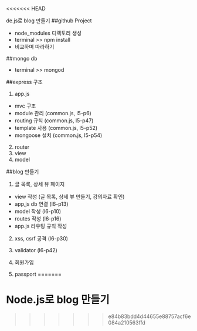 <<<<<<< HEAD

de.js로 blog 만들기
##github Project
- node_modules 디렉토리 생성
- terminal >> npm install
- 비교하며 따라하기

##mongo db
- terminal >> mongod 

##express 구조
1. app.js
- mvc 구조
- module 관리 (common.js, l5-p6)
- routing 규칙 (common.js, l5-p47)
- template 사용 (common.js, l5-p52)
- mongoose 설치 (common.js, l5-p54)
2. router
3. view
4. model

##blog 만들기
1. 글 목록, 상세 뷰 페이지
- view 작성 (글 목록, 상세 뷰 만들기, 강의자료 확인)
- app,js db 연결 (l6-p13)
- model 작성 (l6-p10)
- routes 작성 (l6-p16)
- app.js 라우팅 규칙 작성

2. xss, csrf 공격 (l6-p30)
3. validator (l6-p42)

4. 회원가입
5. passport
=======
# Node.js로 blog 만들기
>>>>>>> e84b83bdd4d44655e88757acf6e084a210563ffd
